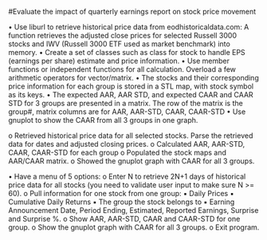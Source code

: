 
#Evaluate the impact of quarterly earnings report on stock price movement

• Use liburl to retrieve historical price data from eodhistoricaldata.com: A function 
retrieves the adjusted close prices for selected Russell 3000 stocks and IWV
(Russell 3000 ETF used as market benchmark) into memory.
• Create a set of classes such as class for stock to handle EPS (earnings per share) 
estimate and price information.
• Use member functions or independent functions for all calculation. Overload a few 
arithmetic operators for vector/matrix.
• The stocks and their corresponding price information for each group is 
stored in a STL map, with stock symbol as its keys.
• The expected AAR, AAR STD, and expected CAAR and CAAR STD for 3 groups 
are presented in a matrix. The row of the matrix is the group#, matrix columns are 
for AAR, AAR-STD, CAAR, CAAR-STD
• Use gnuplot to show the CAAR from all 3 groups in one graph.



o Retrieved historical price data for all selected stocks. Parse the retrieved data 
for dates and adjusted closing prices.
o Calculated AAR, AAR-STD, CAAR, CAAR-STD for each group
o Populated the stock maps and AAR/CAAR matrix.
o Showed the gnuplot graph with CAAR for all 3 groups.

• Have a menu of 5 options:
o Enter N to retrieve 2N+1 days of historical price data for all stocks (you need 
to validate user input to make sure N >= 60).
o Pull information for one stock from one group:
  ▪ Daily Prices
  ▪ Cumulative Daily Returns
  ▪ The group the stock belongs to
  ▪ Earning Announcement Date, Period Ending, Estimated, Reported Earnings, Surprise and Surprise %.
o Show AAR, AAR-STD, CAAR and CAAR-STD for one group.
o Show the gnuplot graph with CAAR for all 3 groups. 
o Exit program.

